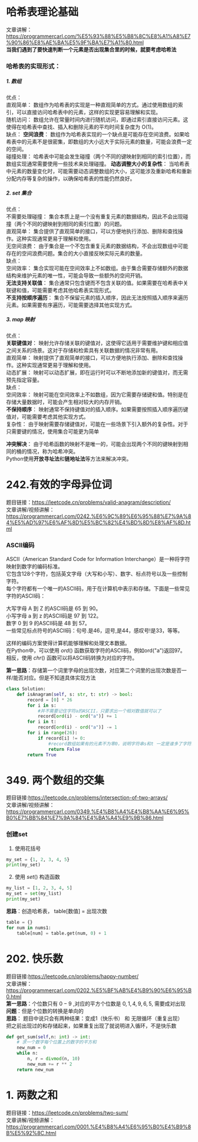 # 哈希表理论基础 
文章讲解：https://programmercarl.com/%E5%93%88%E5%B8%8C%E8%A1%A8%E7%90%86%E8%AE%BA%E5%9F%BA%E7%A1%80.html  
**当我们遇到了要快速判断一个元素是否出现集合里的时候，就要考虑哈希法**  
### **哈希表的实现形式**：   
##### 1. 数组
优点：  
直观简单： 数组作为哈希表的实现是一种直观简单的方式。通过使用数组的索引，可以直接访问哈希表中的元素，这样的实现更容易理解和实现。  
随机访问： 数组允许在常量时间内进行随机访问，即通过索引直接访问元素。这使得在哈希表中查找、插入和删除元素的平均时间复杂度为 O(1)。  
缺点：
**空间浪费**： 数组作为哈希表实现的一个缺点是可能存在空间浪费。如果哈希表中的元素不是很密集，即数组的大小远大于实际元素的数量，可能会浪费一定的空间。  
碰撞处理： 哈希表中可能会发生碰撞（两个不同的键映射到相同的索引位置），而数组实现通常需要使用一些技术来处理碰撞。
**动态调整大小的复杂性**： 当哈希表中元素的数量变化时，可能需要动态调整数组的大小，这可能涉及重新哈希和重新分配内存等复杂的操作，以确保哈希表的性能仍然良好。  
##### 2. set 集合
优点：  
不需要处理碰撞： 集合本质上是一个没有重复元素的数据结构，因此不会出现碰撞（两个不同的键映射到相同的索引位置）的问题。    
直观简单： 集合提供了直观简单的接口，可以方便地执行添加、删除和查找操作。这种实现通常更易于理解和使用。  
无空间浪费： 由于集合是一个不包含重复元素的数据结构，不会出现数组中可能存在的空间浪费问题。集合的大小直接反映实际元素的数量。  
缺点：  
空间效率： 集合实现可能在空间效率上不如数组。由于集合需要存储额外的数据结构来维护元素的唯一性，可能会导致一些额外的空间开销。  
**无法支持关联值**： 集合通常只包含键而不包含关联的值。如果需要在哈希表中关联键和值，可能需要考虑其他哈希表实现形式。    
**不支持按顺序遍历**： 集合不保留元素的插入顺序，因此无法按照插入顺序来遍历元素。如果需要有序遍历，可能需要选择其他实现方式。  

##### 3. map 映射
优点：  
**关联键值对**： 映射允许存储关联的键值对，这使得它适用于需要维护键和相应值之间关系的场景。这对于存储和检索具有关联数据的情况非常有用。  
直观简单： 映射提供了直观简单的接口，可以方便地执行添加、删除和查找操作。这种实现通常更易于理解和使用。  
动态扩展： 映射可以动态扩展，即在运行时可以不断地添加新的键值对，而无需预先指定容量。  
缺点：  
空间效率： 映射可能在空间效率上不如数组，因为它需要存储键和值。特别是在存储大量数据时，可能会产生相对较大的内存开销。  
**不保持顺序**： 映射通常不保持键值对的插入顺序。如果需要按照插入顺序遍历键值对，可能需要考虑其他实现方式。  
复杂性： 由于映射需要存储键值对，可能在一些场景下引入额外的复杂性。对于只需要键的情况，使用集合可能更为简单  

**冲突解决**： 由于哈希函数的映射不是唯一的，可能会出现两个不同的键映射到相同的桶的情况，称为哈希冲突。  
Python使用**开放寻址法**和**链地址法**等方法来解决冲突。  

# 242.有效的字母异位词
题目链接：https://leetcode.cn/problems/valid-anagram/description/  
文章讲解/视频讲解： https://programmercarl.com/0242.%E6%9C%89%E6%95%88%E7%9A%84%E5%AD%97%E6%AF%8D%E5%BC%82%E4%BD%8D%E8%AF%8D.html  
### ASCII编码
ASCII（American Standard Code for Information Interchange）是一种将字符映射到数字的编码标准。  
它包含128个字符，包括英文字母（大写和小写）、数字、标点符号以及一些控制字符。  
每个字符都有一个唯一的ASCII码，用于在计算机中表示和存储。下面是一些常见字符的ASCII码：  
    
大写字母 A 到 Z 的ASCII码是 65 到 90。  
小写字母 a 到 z 的ASCII码是 97 到 122。  
数字 0 到 9 的ASCII码是 48 到 57。  
一些常见标点符号的ASCII码：句号.是46，逗号,是44，感叹号!是33，等等。  
  
这样的编码方案使得计算机能够理解和处理文本数据。  
在Python中，可以使用 $ord()$ 函数获取字符的ASCII码，例如ord("a")返回97。  
相反，使用 $chr()$ 函数可以将ASCII码转换为对应的字符。  
  
**第一思路**：存储第一个词里字母的出现次数，对应第二个词里的出现次数是否一样/能否对应。但是不知道具体实现方法  
```Python
class Solution:
    def isAnagram(self, s: str, t: str) -> bool:
        record = [0] * 26
        for i in s:
            #并不需要记住字符a的ASCII，只要求出一个相对数值就可以了
            record[ord(i) - ord("a")] += 1
        for i in t:
            record[ord(i) - ord("a")] -= 1
        for i in range(26):
            if record[i] != 0:
                #record数组如果有的元素不为零0，说明字符串s和t 一定是谁多了字符或者谁少了字符。
                return False
        return True
```


# 349. 两个数组的交集
题目链接:https://leetcode.cn/problems/intersection-of-two-arrays/  
文章讲解/视频讲解：https://programmercarl.com/0349.%E4%B8%A4%E4%B8%AA%E6%95%B0%E7%BB%84%E7%9A%84%E4%BA%A4%E9%9B%86.html  
### 创建set
1. 使用花括号 ${}$ 
```Python
my_set = {1, 2, 3, 4, 5}
print(my_set)
```
  
2.  使用 $set()$ 构造函数  
```Python
my_list = [1, 2, 3, 4, 5]
my_set = set(my_list)
print(my_set)
```
**思路**：创造哈希表， table[数值] = 出现次数  
```Python
table = {}
for num in nums1:
    table[num] = table.get(num, 0) + 1
```

# 202. 快乐数
题目链接:https://leetcode.cn/problems/happy-number/  
文章讲解：https://programmercarl.com/0202.%E5%BF%AB%E4%B9%90%E6%95%B0.html    
**第一思路**：个位数只有 $0-9$ ,对应的平方个位数是 $0, 1, 4, 9, 6, 5$, 需要成对出现  
**问题**：但是个位数的转换是单向的  
**思路**： 题目中说只会有两种结果：变成1（快乐书） 和 无限循环（重复出现）  
把之前出现过的和存储起来，如果重复出现了就说明进入循环，不是快乐数  
```Python
def get_sum(self,n: int) -> int:
    # 求一个数字每个位置上的数字的平方和
    new_num = 0
    while n:
        n, r = divmod(n, 10)
        new_num += r ** 2
    return new_num
```



# 1. 两数之和  
题目链接：https://leetcode.cn/problems/two-sum/  
文章讲解/视频讲解：https://programmercarl.com/0001.%E4%B8%A4%E6%95%B0%E4%B9%8B%E5%92%8C.html  


